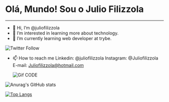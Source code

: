 # Olá, Mundo! Sou o Julio Filizzola
***

- 👋 Hi, I’m @juliofilizzola
- 👀 I’m interested in learning more about technology.
- 🌱 I’m currently learning web developer at trybe.

![Twitter Follow](https://img.shields.io/twitter/follow/juliofilizzola?style=for-the-badge)

- 📫 How to reach me 
                     Linkedin: @juliofilizzola
                     Instagram: @Juliofilizzola
                     E-mail: Juliofilizzola@hotmail.com
                     
    ![Gif CODE](https://media.giphy.com/media/26tn33aiTi1jkl6H6/giphy.gif)

![Anurag's GitHub stats](https://github-readme-stats.vercel.app/api?username=juliofilizzola&show_icons=true&theme=radical)                

[![Top Langs](https://github-readme-stats.vercel.app/api/top-langs/?username=juliofilizzola&layout=compacttheme=radical)](https://github.com/anuraghazra/github-readme-stats)
<!---
juliofilizzola/juliofilizzola is a ✨ special ✨ repository because its `README.md` (this file) appears on your GitHub profile.
You can click the Preview link to take a look at your changes.
--->
